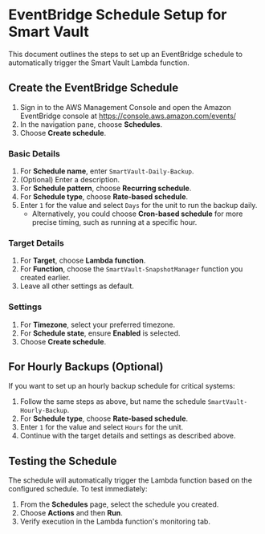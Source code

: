 # EventBridge Schedule Setup for Smart Vault

This document outlines the steps to set up an EventBridge schedule to automatically trigger the Smart Vault Lambda function.

## Create the EventBridge Schedule

1. Sign in to the AWS Management Console and open the Amazon EventBridge console at https://console.aws.amazon.com/events/
2. In the navigation pane, choose **Schedules**.
3. Choose **Create schedule**.

### Basic Details
1. For **Schedule name**, enter `SmartVault-Daily-Backup`.
2. (Optional) Enter a description.
3. For **Schedule pattern**, choose **Recurring schedule**.
4. For **Schedule type**, choose **Rate-based schedule**.
5. Enter `1` for the value and select `Days` for the unit to run the backup daily.
   - Alternatively, you could choose **Cron-based schedule** for more precise timing, such as running at a specific hour.

### Target Details
1. For **Target**, choose **Lambda function**.
2. For **Function**, choose the `SmartVault-SnapshotManager` function you created earlier.
3. Leave all other settings as default.

### Settings
1. For **Timezone**, select your preferred timezone.
2. For **Schedule state**, ensure **Enabled** is selected.
3. Choose **Create schedule**.

## For Hourly Backups (Optional)

If you want to set up an hourly backup schedule for critical systems:

1. Follow the same steps as above, but name the schedule `SmartVault-Hourly-Backup`.
2. For **Schedule type**, choose **Rate-based schedule**.
3. Enter `1` for the value and select `Hours` for the unit.
4. Continue with the target details and settings as described above.

## Testing the Schedule

The schedule will automatically trigger the Lambda function based on the configured schedule. To test immediately:

1. From the **Schedules** page, select the schedule you created.
2. Choose **Actions** and then **Run**.
3. Verify execution in the Lambda function's monitoring tab.